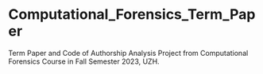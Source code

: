 # Computational_Forensics_Term_Paper
Term Paper and Code of Authorship Analysis Project from Computational Forensics Course in Fall Semester 2023, UZH.
